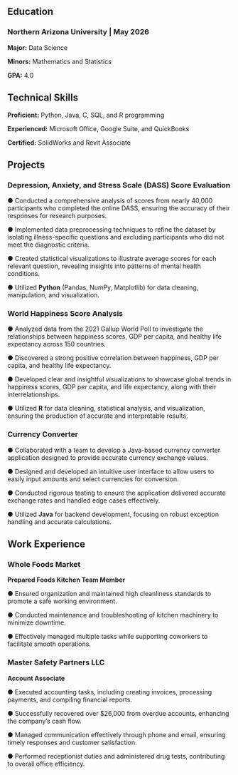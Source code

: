 ## Education
### Northern Arizona University   |   May 2026
**Major:** Data Science

**Minors:** Mathematics and Statistics

**GPA:** 4.0


## Technical Skills
**Proficient:** Python, Java, C, SQL, and R programming

**Experienced:** Microsoft Office, Google Suite, and QuickBooks

**Certified:** SolidWorks and Revit Associate


## Projects
### Depression, Anxiety, and Stress Scale (DASS) Score Evaluation
● Conducted a comprehensive analysis of scores from nearly 40,000 participants who completed the online DASS, ensuring the accuracy of their responses for research purposes.

● Implemented data preprocessing techniques to refine the dataset by isolating illness-specific questions and excluding participants who did not meet the diagnostic criteria.

● Created statistical visualizations to illustrate average scores for each relevant question, revealing insights into patterns of mental health conditions.

● Utilized **Python** (Pandas, NumPy, Matplotlib) for data cleaning, manipulation, and visualization.

### World Happiness Score Analysis
● Analyzed data from the 2021 Gallup World Poll to investigate the relationships between happiness scores, GDP per capita, and healthy life expectancy across 150 countries.

● Discovered a strong positive correlation between happiness, GDP per capita, and healthy life expectancy.

● Developed clear and insightful visualizations to showcase global trends in happiness scores, GDP per capita, and life expectancy, along with their interrelationships.

● Utilized **R** for data cleaning, statistical analysis, and visualization, ensuring the production of accurate and interpretable results.

### Currency Converter
● Collaborated with a team to develop a Java-based currency converter application designed to provide accurate currency exchange values.

● Designed and developed an intuitive user interface to allow users to easily input amounts and select currencies for conversion.

● Conducted rigorous testing to ensure the application delivered accurate exchange rates and handled edge cases effectively.

● Utilized **Java** for backend development, focusing on robust exception handling and accurate calculations.


## Work Experience
### Whole Foods Market 
**Prepared Foods Kitchen Team Member**

● Ensured organization and maintained high cleanliness standards to promote a safe working environment.

● Conducted maintenance and troubleshooting of kitchen machinery to minimize downtime.

● Effectively managed multiple tasks while supporting coworkers to facilitate smooth operations.


### Master Safety Partners LLC 
**Account Associate**

● Executed accounting tasks, including creating invoices, processing payments, and compiling financial reports.

● Successfully recovered over $26,000 from overdue accounts, enhancing the company’s cash flow.

● Managed communication effectively through phone and email, ensuring timely responses and customer satisfaction.

● Performed receptionist duties and administered drug tests, contributing to overall office efficiency.

